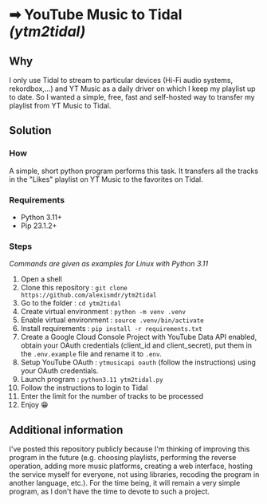 # ➡ YouTube Music to Tidal *(ytm2tidal)*
## Why
I only use Tidal to stream to particular devices (Hi-Fi audio systems, rekordbox,...) and YT Music as a daily driver on which I keep my playlist up to date. So I wanted a simple, free, fast and self-hosted way to transfer my playlist from YT Music to Tidal.
## Solution
### How
A simple, short python program performs this task. It transfers all the tracks in the "Likes" playlist on YT Music to the favorites on Tidal.
### Requirements
- Python 3.11+
- Pip 23.1.2+
### Steps
*Commands are given as examples for Linux with Python 3.11*
1. Open a shell
2. Clone this repository : `git clone https://github.com/alexismdr/ytm2tidal`
3. Go to the folder : `cd ytm2tidal`
4. Create virtual environment : `python -m venv .venv`
5. Enable virtual environment : `source .venv/bin/activate`
6. Install requirements : `pip install -r requirements.txt`
7. Create a Google Cloud Console Project with YouTube Data API enabled, obtain your OAuth credentials (client_id and client_secret), put them in the `.env.example` file and rename it to `.env`.
8. Setup YouTube OAuth : `ytmusicapi oauth` (follow the instructions) using your OAuth credentials.
9. Launch program : `python3.11 ytm2tidal.py`
10. Follow the instructions to login to Tidal
11. Enter the limit for the number of tracks to be processed
12. Enjoy 😁
## Additional information
I've posted this repository publicly because I'm thinking of improving this program in the future (e.g. choosing playlists, performing the reverse operation, adding more music platforms, creating a web interface, hosting the service myself for everyone, not using libraries, recoding the program in another language, etc.). For the time being, it will remain a very simple program, as I don't have the time to devote to such a project.


